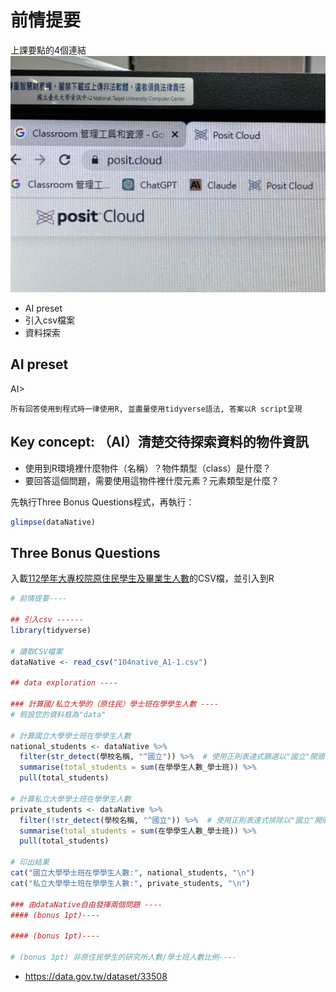# 前情提要

上課要點的4個連結
![上課要點的4個連結](../img/2024-03-27-14-55-45.jpg)

- AI preset
- 引入csv檔案
- 資料探索

## AI preset

AI>
```
所有回答使用到程式時一律使用R, 並盡量使用tidyverse語法, 答案以R script呈現  
``` 

## Key concept: （AI）清楚交待探索資料的物件資訊

  - 使用到R環境裡什麼物件（名稱）？物件類型（class）是什麼？
  - 要回答這個問題，需要使用這物件裡什麼元素？元素類型是什麼？

先執行Three Bonus Questions程式，再執行：
```r
glimpse(dataNative)
```

## Three Bonus Questions

入載[112學年大專校院原住民學生及畢業生人數](https://data.gov.tw/dataset/33514)的CSV檔，並引入到R

```r
# 前情提要----

## 引入csv ------
library(tidyverse)

# 讀取CSV檔案
dataNative <- read_csv("104native_A1-1.csv")

## data exploration ----

### 計算國/私立大學的（原住民）學士班在學學生人數 ----
# 假設您的資料框為"data"

# 計算國立大學學士班在學學生人數
national_students <- dataNative %>%
  filter(str_detect(學校名稱, "^國立")) %>%  # 使用正則表達式篩選以"國立"開頭的學校名稱
  summarise(total_students = sum(在學學生人數_學士班)) %>%
  pull(total_students)

# 計算私立大學學士班在學學生人數
private_students <- dataNative %>%
  filter(!str_detect(學校名稱, "^國立")) %>%  # 使用正則表達式排除以"國立"開頭的學校名稱，即私立大學
  summarise(total_students = sum(在學學生人數_學士班)) %>%
  pull(total_students)

# 印出結果
cat("國立大學學士班在學學生人數:", national_students, "\n")
cat("私立大學學士班在學學生人數:", private_students, "\n")

### 由dataNative自由發揮兩個問題 ----
#### (bonus 1pt)----

#### (bonus 1pt)----

# (bonus 3pt) 非原住民學生的研究所人數/學士班人數比例----


```

 - <https://data.gov.tw/dataset/33508>